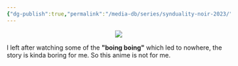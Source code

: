 ```yaml
---
{"dg-publish":true,"permalink":"/media-db/series/synduality-noir-2023/","title":"Synduality: Noir","tags":["mediaDB/tv/series"],"noteIcon":"1"}
---
```


<center><img src="https://cdn.myanimelist.net/images/anime/1464/134806.jpg"></center>

I left after watching some of the **"boing boing"** which led to nowhere, the story is kinda boring for me. So this anime is not for me.
